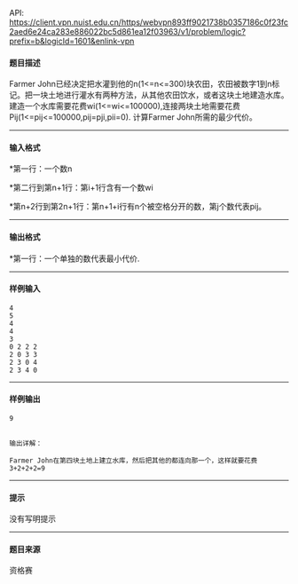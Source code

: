 API: https://client.vpn.nuist.edu.cn/https/webvpn893ff9021738b0357186c0f23fc2aed6e24ca283e886022bc5d861ea12f03963/v1/problem/logic?prefix=b&logicId=1601&enlink-vpn

#### 题目描述

Farmer John已经决定把水灌到他的n(1<=n<=300)块农田，农田被数字1到n标记。把一块土地进行灌水有两种方法，从其他农田饮水，或者这块土地建造水库。 建造一个水库需要花费wi(1<=wi<=100000),连接两块土地需要花费Pij(1<=pij<=100000,pij=pji,pii=0). 计算Farmer John所需的最少代价。

---

#### 输入格式

\*第一行：一个数n

\*第二行到第n+1行：第i+1行含有一个数wi

\*第n+2行到第2n+1行：第n+1+i行有n个被空格分开的数，第j个数代表pij。

---

#### 输出格式

\*第一行：一个单独的数代表最小代价.

---

#### 样例输入
```
4
5
4
4
3
0 2 2 2
2 0 3 3
2 3 0 4
2 3 4 0

```

---

#### 样例输出
```
9


输出详解：

Farmer John在第四块土地上建立水库，然后把其他的都连向那一个，这样就要花费3+2+2+2=9

```

---

#### 提示

没有写明提示

---

#### 题目来源

资格赛